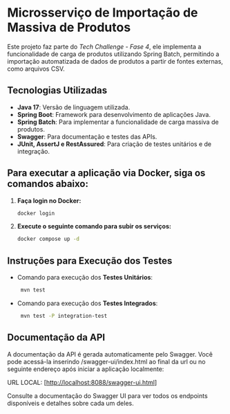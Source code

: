 #  Microsserviço de Importação de Massiva de Produtos

Este projeto faz parte do *Tech Challenge - Fase 4*, ele implementa a funcionalidade de carga de produtos utilizando Spring Batch, permitindo a importação automatizada de dados de produtos a partir de fontes externas, como arquivos CSV.

## Tecnologias Utilizadas

- **Java 17**: Versão de linguagem utilizada.
- **Spring Boot**: Framework para desenvolvimento de aplicações Java.
- **Spring Batch**: Para implementar a funcionalidade de carga massiva de produtos.
- **Swagger**: Para documentação e testes das APIs.
- **JUnit, AssertJ e RestAssured**: Para criação de testes unitários e de integração.

## Para executar a aplicação via Docker, siga os comandos abaixo:

1. **Faça login no Docker:**
   ```bash
   docker login
    ```
2. **Execute o seguinte comando para subir os serviços:**
     ```bash
    docker compose up -d
    ```
## Instruções para Execução dos Testes

- Comando para execução dos **Testes Unitários**:
   ```bash
    mvn test
    ```
- Comando para execução dos **Testes Integrados**:
   ```bash
    mvn test -P integration-test
    ```

## Documentação da API

A documentação da API é gerada automaticamente pelo Swagger. Você pode acessá-la inserindo /swagger-ui/index.html ao final da url ou no seguinte endereço após iniciar a aplicação localmente:

URL LOCAL: [[http://localhost:8088/swagger-ui.html](http://localhost:8088/swagger-ui.html)]

Consulte a documentação do Swagger UI para ver todos os endpoints disponíveis e detalhes sobre cada um deles.
